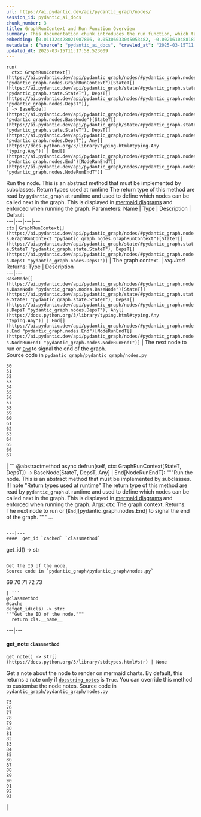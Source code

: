 ```yaml
---
url: https://ai.pydantic.dev/api/pydantic_graph/nodes/
session_id: pydantic_ai_docs
chunk_number: 3
title: GraphRunContext and Run Function Overview
summary: This documentation chunk introduces the run function, which takes in parameters of types GraphRunContext, StateT, and DepsT, returning a BaseNode or End type. It outlines the function signature and links related types for further reference.
embedding: [0.011324428021907806, 0.05306033045053482, -0.0021610488183796406, -0.048611026257276535, 0.021725861355662346, -0.008975526317954063, 0.014377408660948277, 0.007088121492415667, -0.02173769474029541, -0.009726937860250473, 0.010774181224405766, 0.00425109826028347, -0.010413267649710178, -0.0334644541144371, 0.02400968037545681, -6.979773388593458e-06, -0.03805575892329216, -0.03715643286705017, 0.022412192076444626, 0.06210093945264816, 0.03339345380663872, -0.004653428681194782, 0.011135095730423927, 0.014850739389657974, 0.024731509387493134, 0.026459164917469025, -0.005626714322715998, 0.0282578207552433, 0.023832181468605995, 0.004754011519253254, 0.014401075430214405, -0.0013800536980852485, -0.05022034794092178, -0.016554728150367737, -0.006076378282159567, -0.004896010737866163, -0.0011803675442934036, 0.00776261743158102, 0.0020175704266875982, 0.014886238612234592, -0.004650470335036516, -0.03689609840512276, -0.008206364698708057, -0.006401792634278536, -0.00759695190936327, -0.010833348147571087, -5.939741095062345e-05, 0.06513025611639023, 0.03736943006515503, 0.03320412337779999, -0.024897174909710884, 0.008614611811935902, -0.02058986946940422, 0.03211546316742897, -0.06602957844734192, -0.010324518196284771, -0.025394171476364136, 0.009821604005992413, -0.0035618108231574297, -0.04638637229800224, 0.052445001900196075, 0.017323890700936317, -0.019856207072734833, 0.03367745131254196, 0.003973016515374184, 0.05135634168982506, -0.02847081981599331, 0.027121828868985176, -0.013217749074101448, -0.01984437368810177, 0.028423486277461052, 0.056278977543115616, -0.031500134617090225, -0.0275951586663723, 0.0072715370915830135, -0.002254235791042447, 0.023347018286585808, 0.005191842094063759, 0.004816136322915554, -0.009874854236841202, -0.005055759567767382, 0.014117076992988586, 0.004869385622441769, 0.019229045137763023, 0.020554369315505028, -0.06522492319345474, -0.06621891260147095, -0.04572371020913124, -0.03959408402442932, -0.024873508140444756, 0.007904616184532642, -0.027027161791920662, -0.01938287727534771, 0.06371026486158371, 0.021347198635339737, 0.035357777029275894, 0.010135185904800892, 0.007366203237324953, -0.028234153985977173, -0.007230120711028576, -0.012413088232278824, -0.019371043890714645, -0.03540511056780815, -0.020684534683823586, 0.028021154925227165, 0.014531240798532963, -0.012117256410419941, 0.05481165274977684, -0.013430748134851456, -0.032375793904066086, -0.1260005384683609, 0.0016995517071336508, 0.044777050614356995, 0.023867681622505188, -0.053154997527599335, -0.0506463460624218, -0.026672163978219032, 0.004390138667076826, 0.007135454565286636, -0.020471537485718727, -0.035168442875146866, -0.002199506852775812, -0.03486077859997749, 0.0011056701187044382, -0.0027482742443680763, 0.003987808246165514, -0.025394171476364136, 0.01815221831202507, -0.045108381658792496, -0.02050703577697277, -0.020649036392569542, -0.026743164286017418, -0.013691079802811146, -0.021394530311226845, -0.028849484398961067, 0.01041918434202671, -0.0656035840511322, 0.028210487216711044, -0.02225835807621479, 0.021477364003658295, 0.003567727282643318, -0.036233436316251755, 0.02031770534813404, 0.038813088089227676, 0.00474217813462019, 0.0551903173327446, -0.04274173080921173, 0.030624471604824066, -0.05495365336537361, 0.03793742507696152, 0.0789041668176651, 0.036730434745550156, -0.021501030772924423, -0.004614970646798611, -0.0028754817321896553, -0.03216279670596123, 0.012200089171528816, 0.029251813888549805, -0.0115670096129179, -0.0077685341238975525, -0.01790371909737587, 0.017584221437573433, -0.016105065122246742, -0.00980385486036539, -0.008957776241004467, 0.0030026892200112343, -0.045132048428058624, -0.025891169905662537, -0.03538144379854202, -0.0014377408660948277, 0.02967781201004982, -0.004748094826936722, -0.057509634643793106, 0.03630443662405014, 0.028683818876743317, -0.0156554002314806, -0.03860008716583252, -0.00012665284157264978, -0.023382518440485, 0.018590047955513, -0.0007366203353740275, 0.0004089869908057153, -0.08240681141614914, 0.05528498440980911, -0.05911896005272865, 0.01308758370578289, 0.011993007734417915, -0.026222500950098038, -0.03159479796886444, -0.017678888514637947, 0.0032718959264457226, 0.024494845420122147, 0.004890094045549631, -0.03209179639816284, -0.020045539364218712, 0.01694522611796856, 0.04607870802283287, 0.011632093228399754, 0.03299112245440483, 0.04141640290617943, -0.0058722542598843575, 0.03994908183813095, 0.024684177711606026, -0.0019273419165983796, 0.030482472851872444, -0.02896781638264656, -0.046859703958034515, -0.04170040041208267, -0.0038901837542653084, -0.008070281706750393, 0.02548883855342865, -0.021666696295142174, -0.00934827420860529, 0.0058722542598843575, 0.02200986072421074, 0.006549708545207977, -0.046173375099897385, 0.02244769036769867, 0.023855848237872124, -0.0003409457567613572, -0.011720842681825161, 0.06356826424598694, 0.029109815135598183, -0.004765844903886318, 0.012247422710061073, -0.013679246418178082, -0.023938681930303574, -0.013395247980952263, 0.0075851185247302055, 0.04347538948059082, -0.010827431455254555, -0.01247225422412157, -0.019418377429246902, -0.044587716460227966, 8.338749466929585e-05, -0.011223845183849335, -0.013750245794653893, -0.013466248288750648, -0.014732406474649906, -0.0714728832244873, -0.040209412574768066, -0.011324428021907806, 0.005094217602163553, 0.014625906944274902, 0.04851635918021202, 0.01606956496834755, 0.012898251414299011, -0.014685073867440224, 0.05358099192380905, 0.02773715741932392, 0.01919354498386383, 0.021560195833444595, 0.01842438243329525, -0.013998745009303093, -0.03914441913366318, -0.03942841663956642, 0.0012920439476147294, 0.02844715304672718, 0.032565128058195114, -0.01796288602054119, 0.027500491589307785, -0.006833706516772509, -0.06200627237558365, -0.020956700667738914, -0.04752236604690552, -0.022719856351614, 0.04797203093767166, 0.00018831521447282284, -0.005966920405626297, -0.07933016121387482, -0.013170416466891766, 0.008170864544808865, 0.0275951586663723, -0.043380726128816605, -0.0033754368778318167, 0.005881129298359156, -0.01788005419075489, 0.04387772083282471, 0.014093410223722458, -0.016495561227202415, 0.013194083236157894, 0.03187879920005798, 0.03942841663956642, 0.051593005657196045, -0.01612873189151287, 0.01438924204558134, -0.00728928716853261, 0.026956161484122276, 0.035902105271816254, -0.02619883418083191, 0.028186820447444916, 0.026956161484122276, 0.012034423649311066, -0.06143827736377716, -0.002483505057170987, -0.03753509372472763, 0.028944149613380432, -0.012839085422456264, -0.005153384059667587, -0.03318045660853386, -0.00240954733453691, 0.0052155083976686, 0.0028488568495959044, -0.007301120553165674, 0.025630837306380272, -0.020223038271069527, 0.028944149613380432, 0.007614701520651579, 0.03755876049399376, -0.022743523120880127, -0.014945405535399914, 0.06872756779193878, -0.032375793904066086, 0.019430210813879967, 0.0024243388324975967, 0.026435498148202896, 0.07592218369245529, -0.0012558045564219356, 0.008490363135933876, 0.003070730483159423, 0.02067270316183567, -0.032186463475227356, 0.06801757216453552, 0.052113670855760574, 0.011845091357827187, -0.013158583082258701, -0.022873688489198685, -0.005452173762023449, 0.04697803407907486, 0.030624471604824066, -0.0009244732791557908, -0.05864562839269638, -0.01344258151948452, 0.028352485969662666, 0.023287853226065636, -0.011998923495411873, -0.019702374935150146, 0.0636155977845192, 0.04141640290617943, 0.0427180640399456, -0.023015687242150307, -0.024471178650856018, -0.02880215086042881, -0.02425817959010601, -0.018956879153847694, 0.023358851671218872, 0.00764428498223424, 0.010549349710345268, -0.008484446443617344, 0.0022601522505283356, 0.033772118389606476, -0.01579739898443222, 0.028423486277461052, -0.01708722487092018, -0.01757238805294037, -0.010442850179970264, 0.0014688031515106559, -0.009561272338032722, -0.022980187088251114, 0.012436754070222378, -0.054385654628276825, -0.044966381043195724, 0.004958135075867176, 0.003638726891949773, -0.021347198635339737, -0.05878762900829315, -0.027358492836356163, 0.04054074361920357, 0.014460241422057152, 0.018246883526444435, 0.0681595653295517, 0.04432738572359085, -0.007679784670472145, -0.003934558480978012, -0.0004278462438378483, 0.009490272961556911, -0.004653428681194782, -0.015927566215395927, 0.031334467232227325, 0.05883495882153511, 0.0313108004629612, 0.03105046972632408, 0.00724195409566164, -0.03192613273859024, -0.013785745948553085, -0.03531044349074364, 0.025015508756041527, -0.03194979578256607, 0.015974897891283035, 0.03838708996772766, 0.010087852366268635, -0.06863290071487427, -0.020767368376255035, -0.0208620335906744, 0.007123621646314859, 0.0361861027777195, -0.014140743762254715, -0.002996772760525346, 0.06176960840821266, 0.012898251414299011, 0.020637203007936478, -0.0036890183109790087, -0.013241415843367577, 0.016720393672585487, 0.002097445074468851, -0.0011714926222339272, 0.023855848237872124, -0.006969789043068886, -0.019288210198283195, -0.022566024214029312, 0.02025853842496872, 0.022187359631061554, -0.015643566846847534, -0.03140546754002571, 0.006963872350752354, -0.05391232296824455, 0.004898969084024429, -0.010756432078778744, -8.375728066312149e-05, 0.02242402359843254, -0.02515750750899315, -0.06820689886808395, -0.00268614967353642, -0.04517938196659088, -0.00915894191712141, 0.05329699441790581, -0.0010612953919917345, -0.071709543466568, 0.02934648096561432, -0.05466965213418007, 0.04383038729429245, 0.04588937386870384, 0.01973787508904934, -0.009987270459532738, 0.027689823880791664, 0.008058449253439903, 0.02253052406013012, 0.009312774054706097, 0.005301299504935741, -0.03405611589550972, 0.03336978703737259, -0.03926274925470352, 0.008443029597401619, 0.002641774946823716, -0.002612191718071699, 0.013856745325028896, 0.01721739023923874, -0.06389959156513214, -0.013265082612633705, -0.037795428186655045, -0.009715105406939983, 0.0034434781409800053, -0.02811582200229168, -0.006691707763820887, -0.016744060441851616, -0.0373457632958889, 0.09660672396421432, 0.004088390618562698, 0.04342805966734886, -0.03538144379854202, 0.013312415219843388, 0.006026086863130331, -0.024352844804525375, 0.021749528124928474, -0.044445719569921494, 0.014472074806690216, -0.002737920032814145, 0.0368487648665905, 0.03166579827666283, 0.0014377408660948277, 0.06385226547718048, -0.022790854796767235, 0.029015149921178818, -0.01771438680589199, -0.029370147734880447, -0.03355912119150162, 0.005088300909847021, 0.03597310557961464, 0.03999641165137291, 0.024057013913989067, -0.027524158358573914, -0.012413088232278824, 0.01788005419075489, -0.004857552703469992, 0.025346839800477028, 0.03455311432480812, 0.03654110059142113, 0.002091528382152319, -0.017832720652222633, 0.004147557076066732, 0.008230031467974186, 0.02390318177640438, 0.03514477610588074, -0.01120017934590578, 0.03277812525629997, 0.04605504125356674, -0.03947575017809868, -0.013004750944674015, -0.011466427706182003, -0.035334110260009766, -0.037771761417388916, 0.0007480838103219867, -0.0029657103586941957, 0.04032774269580841, -0.02357185073196888, -0.08638278394937515, 0.05291832983493805, 0.044587716460227966, 0.04662303626537323, 0.05074101313948631, -0.03381945192813873, -0.003490811213850975, 0.03159479796886444, 0.002671358175575733, -0.012342088855803013, 0.012164589948952198, -0.0321391299366951, 0.025701837614178658, -0.010543433018028736, -0.017063558101654053, -0.020223038271069527, 0.02225835807621479, -0.006662124302238226, 0.0004038099432364106, 0.007312953472137451, -0.010862930677831173, 0.03559444099664688, -0.04018574580550194, 0.0072537874802947044, -0.006094127893447876, 0.03597310557961464, -0.017951052635908127, 0.003310353960841894, 0.04134540632367134, -0.05329699441790581, 0.024660510942339897, 0.019146211445331573, -0.023583684116601944, -0.010164768435060978, -0.01389224547892809, -0.030056476593017578, 0.04080107435584068, -0.008224114775657654, 0.0018681756919249892, -0.028660152107477188, 0.017868220806121826, -0.009460690431296825, -0.027973823249340057, 0.017181891947984695, 0.018992379307746887, -0.00672129075974226, 0.0081590311601758, 0.01919354498386383, -0.06655024737119675, 0.010797847993671894, -0.011413177475333214, -0.022648856043815613, -0.017560554668307304, 0.033961452543735504, 0.018164051696658134, 0.002044195309281349, -0.012543253600597382, 0.040067411959171295, 0.03909708559513092, -0.03126346692442894, 0.06143827736377716, 0.031026802957057953, -0.008448946289718151, -0.003916808404028416, 0.0040262662805616856, -0.0010960554936900735, -0.0018681756919249892, 0.005972837097942829, 0.0021847153548151255, -0.0011833257740363479, -0.035192109644412994, 0.018708381801843643, -0.014235409907996655, -0.012957417406141758, -0.02811582200229168, -0.02286185510456562, -0.024305513128638268, 0.017513222992420197, -0.011998923495411873, -0.02934648096561432, 0.05457498878240585, 0.0022852979600429535, -0.009614522568881512, 0.0010147019056603312, -0.038813088089227676, -0.023666515946388245, 0.012058090418577194, 0.0018193634459748864, -0.0007721200818195939, -0.0036978931166231632, -0.003978933207690716, 0.020459704101085663, -0.009306857362389565, -0.015182070434093475, 0.015383236110210419, 0.010413267649710178, 0.01861371472477913, -0.0022971313446760178, 0.038505423814058304, 0.009265441447496414, 0.005061676260083914, 0.0370144322514534, -0.00011990418715868145, -0.03583110496401787, -0.01192200742661953, -0.03109780326485634, 0.031192468479275703, -0.019347377121448517, -0.03140546754002571, -0.013927744701504707, 0.03055347315967083, -0.00903469230979681, 0.03926274925470352, 0.049841683357954025, -0.029583144932985306, -0.002147736493498087, -0.011028597131371498, 0.004700761754065752, -0.014827072620391846, -0.00449663819745183, 0.004898969084024429, -0.021619362756609917, 0.015395069494843483, -0.009792021475732327, 0.000696683069691062, -0.016057731583714485, -0.022566024214029312, 0.010975346900522709, -0.02244769036769867, -0.059639621526002884, -0.004431555047631264, -0.005188883747905493, -0.014353741891682148, 0.007591035217046738, -0.00620062742382288, 0.016886059194803238, 0.036233436316251755, -0.020897533744573593, -0.011703092604875565, -0.00014828551502432674, -0.010490183718502522, 0.006159211043268442, 0.01754872128367424, 0.0005731734563596547, -0.009454773738980293, -0.027879156172275543, 0.0010524203535169363, 0.022293858230113983, -0.008484446443617344, -0.01552523486316204, -0.03888408839702606, -0.036375436931848526, -0.0025515463203191757, -0.007934199646115303, 0.0020796952303498983, -0.010963513515889645, 0.02419901266694069, -0.024542177096009254, -0.014034244231879711, -0.05007834732532501, 0.02267252281308174, 0.03187879920005798, 0.006165127735584974, 0.0008815777255222201, 0.0015043029561638832, -0.029914477840065956, 0.03997274488210678, 0.015832899138331413, 0.0259858351200819, 0.023749349638819695, 0.01370291318744421, 0.0010169206652790308, -0.013418914750218391, -0.018909547477960587, 0.03670676797628403, -0.030482472851872444, 0.012377588078379631, -0.024163512513041496, 0.03576010838150978, 0.06868023425340652, -0.0188385471701622, -0.030151141807436943, 0.014034244231879711, 0.005999461747705936, 0.01721739023923874, -0.02705082856118679, 0.005842671263962984, 0.021891528740525246, -0.010229852050542831, 0.006727207452058792, 0.006242043804377317, -0.006798206828534603, 0.02847081981599331, 0.011247511953115463, -0.05362832546234131, -0.010993096977472305, -0.018223218619823456, -0.06181694194674492, 0.01877938024699688, -0.015134737826883793, -0.0052362168207764626, -0.0022823396138846874, 0.015856565907597542, 0.04889502376317978, -0.05320233106613159, -0.02348901703953743, 0.012040340341627598, -0.030056476593017578, 0.015217570587992668, -0.02253052406013012, -0.024897174909710884, -0.006401792634278536, 0.01606956496834755, 0.011348094791173935, -0.013075750321149826, -0.002356297569349408, -0.001807530177757144, 0.007147287949919701, -0.018767546862363815, 0.021560195833444595, 0.02511017397046089, -0.02880215086042881, 0.009886687621474266, 0.030435141175985336, -0.005895921029150486, -0.044587716460227966, -0.009147108532488346, -0.010070103220641613, -0.013773912563920021, -0.019773375242948532, 0.004470013547688723, -0.022731689736247063, -0.005378216039389372, 0.00886902678757906, -0.004754011519253254, -0.039357416331768036, 0.014294575899839401, -0.018874047324061394, -0.05102501064538956, 0.004452263470739126, -0.031713131815195084, -0.03564177453517914, -0.013714746572077274, -0.0051652174443006516, 0.02740582637488842, -0.027713490650057793, 0.007531868759542704, -0.014803405851125717, -0.035357777029275894, 0.03445844724774361, 0.02258969098329544, 0.013501747511327267, 0.008792110718786716, -0.038671087473630905, 0.03864742070436478, -0.043380726128816605, 0.0013911473797634244, -0.014969071373343468, 0.024991841986775398, -0.01944204419851303, 0.018022052943706512, -0.016519227996468544, 0.011158762499690056, -0.015241236425936222, 0.018684715032577515, -0.022980187088251114, -0.026411833241581917, -0.00012147579400334507, 0.03746409714221954, 0.028210487216711044, -0.028731150552630424, 0.04295472800731659, -0.07166220992803574, 0.007277453783899546, -0.021950693801045418, -0.0031890631653368473, 0.0011322948848828673, 0.01746588945388794, 0.008383863605558872, 0.04383038729429245, 0.009466606192290783, -0.012708919122815132, -0.016803227365016937, -0.028494486585259438, 0.0001543870457680896, -0.07279820740222931, -0.03332245722413063, 0.004869385622441769, 0.019229045137763023, 0.041108738631010056, 0.004626804031431675, -0.014732406474649906, -0.09225208312273026, -0.0014517928939312696, 0.011111429892480373, -0.00433984724804759, 0.03417444974184036, -0.03038780763745308, 0.011762258596718311, 0.008727028034627438, 0.018980545923113823, 0.005354549270123243, -0.008596861734986305, -0.010490183718502522, -0.0022320484276860952, -0.020057372748851776, 0.02223469316959381, -0.013359748758375645, -0.022542357444763184, -0.011963424272835255, 0.018246883526444435, -0.02861281856894493, -0.012685253284871578, -0.01256692036986351, -0.03876575455069542, 0.02034137025475502, 0.013111250475049019, -0.005685880780220032, 0.02129986509680748, -0.0028843567706644535, 0.047404032200574875, 0.013075750321149826, -0.010626265779137611, -0.03194979578256607, -0.02209269255399704, 0.019678708165884018, -0.02458951063454151, 0.041984401643276215, 0.006419542711228132, 0.006875122897326946, -0.0010945764370262623, 0.010052353143692017, 0.010987180285155773, -0.03983074799180031, -0.008099865168333054, 0.02918081544339657, 0.030506139621138573, -0.006555625237524509, -0.016720393672585487, -0.012484087608754635, -0.03339345380663872, 0.002094486728310585, 0.027547825127840042, -0.011348094791173935, 0.027027161791920662, -0.002251277444884181, 0.04558170959353447, -0.029630478471517563, -0.02984347753226757, -0.04030407592654228, -0.027192827314138412, 0.01604589819908142, 0.051403675228357315, 0.004307305905967951, -0.012247422710061073, -0.005171133670955896, -0.0013216270599514246, -0.009093859232962132, 0.008040699176490307, 0.012117256410419941, -0.0019199461676180363, -0.01987987384200096, 0.007946033030748367, 0.006715374067425728, 0.01821138523519039, -0.03855275735259056, 0.014543074183166027, 0.037416763603687286, 0.01327691599726677, -0.00993993692100048, 0.017371222376823425, -0.008064365945756435, 0.01932371035218239, 0.019868040457367897, 0.04200806841254234, 0.03649376705288887, -0.003952308092266321, 0.007212371099740267, -0.00526284147053957, 0.014614073559641838, -0.011407260783016682, -0.014862572774291039, 0.013880412094295025, 0.0019524876261129975, -0.01275625266134739, -0.0020101747941225767, -0.023832181468605995, -0.02461317740380764, 0.036943431943655014, 0.002943522995337844, 0.006052711512893438, -0.008490363135933876, 0.009981353767216206, 0.01760788820683956, -0.019619543105363846, 0.01856638304889202, -0.02154836244881153, 0.032186463475227356, 0.006549708545207977, -0.01957220956683159, -0.03299112245440483, 0.0228026881814003, 0.03225746378302574, 0.02240035869181156, -0.005508381873369217, -0.013229582458734512, -0.050173014402389526, 0.0017631554510444403, 0.031003136187791824, -0.013418914750218391, -0.025204841047525406, -0.03336978703737259, -0.02444751188158989, -0.016471896320581436, 0.025346839800477028, 0.02088570035994053, -0.03145280107855797, 0.03434011712670326, -0.0038191841449588537, -0.0207792017608881, -0.02636449970304966, -0.0020234871190041304, -0.0028813984245061874, 0.027831822633743286, -0.0076561179012060165, 0.027311159297823906, -0.010028686374425888, -0.008910443633794785, 0.041274406015872955, -0.01730022393167019, -0.012531420215964317, -0.01875571347773075, -0.007460869383066893, -0.0275951586663723, 0.014767906628549099, -0.05395965650677681, -0.007963783107697964, 0.009851187467575073, 0.024542177096009254, -0.03968874737620354, -0.0017956969095394015, -0.01563173346221447, 0.002345943357795477, 0.014460241422057152, 0.0073957862332463264, 0.055095650255680084, 0.008070281706750393, 0.03549977391958237, -0.015927566215395927, 0.012673419900238514, -0.010442850179970264, 0.026151500642299652, -0.03706176578998566, -0.0030352307949215174, -0.018803047016263008, 0.015217570587992668, -0.0032807709649205208, -0.026766831055283546, -0.03270712494850159, 0.020743701606988907, -0.02967781201004982, -0.02179686166346073, -0.028920482844114304, 0.06503558903932571, 0.024163512513041496, 0.032020796090364456, 0.06001828610897064, 0.05414899066090584, 0.03661210089921951, 0.014188076369464397, -0.021501030772924423, 0.02409251406788826, -0.00397597486153245, -0.006425459403544664, 0.0116912592202425, 0.01965504139661789, 0.04413805529475212, -0.03209179639816284, 0.016436396166682243, 0.04281272739171982, -0.03277812525629997, 0.009318690747022629, 0.023264186456799507, 0.030127475038170815, 0.004765844903886318, 0.032186463475227356, 0.01353724766522646, -0.012578753754496574, 0.010105602443218231, 0.013560914434492588, 0.002692066365852952, 0.012052173726260662, 0.012353921309113503, 0.03467144817113876, 0.021453697234392166, -0.00915894191712141, 0.03613876923918724, 0.02119336649775505, -0.0185072161257267, 0.018791213631629944, -0.004014432895928621, 0.0009170775301754475, -0.01932371035218239, 0.021252531558275223, 0.0035529357846826315, 0.0007869116961956024, -0.01292191818356514, 0.012543253600597382, -0.03211546316742897, -0.014779740013182163, 0.011389510706067085, -0.005088300909847021, -0.027713490650057793, -0.013525414280593395, 0.0071413712576031685, 0.0005879650125280023, -0.02302752062678337, 0.04158207029104233, 0.0037866425700485706, 0.03107413649559021, 0.007798117119818926, -0.01935921050608158, -0.024163512513041496, 0.012578753754496574, -0.01727655716240406, -0.01095168013125658, 0.04030407592654228, -0.016767727211117744, 0.024991841986775398, -0.011963424272835255, -0.02348901703953743, 0.014661407098174095, -0.0037126848474144936, 0.0001320147857768461, -0.030671805143356323, -0.016637561842799187, -0.008508112281560898, 0.021063199266791344, 0.010839264839887619, 0.07966149598360062, 0.020601702854037285, -0.012200089171528816, -0.0075141191482543945, -0.022921022027730942, 0.027311159297823906, -0.038316089659929276, -0.014199909754097462, 0.009442940354347229, -0.007863200269639492, 0.013714746572077274, -0.0006619229097850621, 0.008815777488052845, -0.004082473926246166, 0.023583684116601944, -0.01867288164794445, -0.021974360570311546, -0.008620528504252434, -0.004893052391707897, -0.01765522174537182, 0.01815221831202507, 0.02688516303896904, 0.040588077157735825, -0.01360824704170227, 0.021311698481440544, -0.003366562072187662, 0.0007003810023888946, 0.00250125490128994, -0.011016763746738434, -0.025346839800477028, -0.028494486585259438, -0.023394351825118065, -0.019453875720500946, 0.012318422086536884, 0.01526490319520235, 0.00012896402040496469, 0.04016207903623581, -0.021181533113121986, -0.04063541069626808, -0.018353383988142014, -0.04243406280875206, -0.025867503136396408, 0.026056835427880287, 0.01798655278980732, -0.009863020852208138, 0.003357687033712864, -0.005780546460300684, 0.03765342757105827, 0.023690182715654373, 0.02253052406013012, 0.004180098418146372, -0.01230658870190382, -0.0410614050924778, 0.013809412717819214, -0.005668130703270435, -0.02567817084491253, 0.024542177096009254, -0.015383236110210419, 0.01617606356739998, 0.01773805357515812, -0.05320233106613159, -0.011419094167649746, 0.0061296275816857815, -0.006165127735584974, 0.00225571496412158, -0.001184804947115481, 0.004425638820976019, 0.04049341008067131, 0.04501371458172798, -0.010413267649710178, -0.017868220806121826, -0.039901748299598694, 0.0319734625518322, 0.011040429584681988, 0.0016921559581533074, -0.007591035217046738, 0.0028725233860313892, -0.03445844724774361, 0.014377408660948277, -0.01308758370578289, -0.01596306636929512, 0.018022052943706512, 0.0014569698832929134, -0.014034244231879711, 0.012200089171528816, -0.010602599009871483, 0.05670497193932533, 0.0031861048191785812, 0.023642849177122116, -0.01812855154275894, 0.01844804920256138, -0.02048337087035179, 0.004363514017313719, -0.010247602127492428, 0.008040699176490307, -0.04470605030655861, 0.005884087644517422, 0.0011633571702986956, -0.005390048958361149, 0.0031180635560303926, 0.02390318177640438, 0.0032866874244064093, 0.03706176578998566, 0.07099954783916473, 0.014980904757976532, -0.033440787345170975, -0.0023148811887949705, 0.013040251098573208, 0.00733662024140358, 0.0073957862332463264, 0.022246524691581726, -0.01573823392391205, -0.02948847971856594, -0.04690703749656677, 0.02776082418859005, -0.007561452221125364, 0.02146553061902523, -0.012460420839488506, 0.00557050621137023, 0.02088570035994053, -0.00902285985648632, -0.005138592328876257, 0.013241415843367577, 0.03874208778142929, 0.04049341008067131, -0.00993993692100048, 0.008549529127776623, 0.01240125484764576, -0.02050703577697277, 0.012052173726260662, 0.008786194026470184, 0.0013157103676348925, 0.011507843621075153, 0.0005864858394488692, -0.02778449095785618, 0.0015442401636391878, 0.00017112000205088407, -0.05779363214969635, 0.003067772137001157, 0.022743523120880127, -0.029890811070799828, -0.0044640968553721905, 0.014401075430214405, 0.008218198083341122, 0.012247422710061073, 0.0006290116580203176, -0.026246167719364166, 0.027902822941541672, 0.018022052943706512, 0.01438924204558134, -0.006206544116139412, 0.0012277005007490516, 0.004085432272404432, 0.0019066337263211608, -0.0006915060221217573, 0.026956161484122276, 0.003020439064130187, -0.005978753790259361, -0.03386678546667099, 0.03088480420410633, 0.04046974331140518, 0.009182608686387539, 0.03992541506886482, -0.02036503702402115, -0.020731868222355843, -0.0036890183109790087, 0.016625728458166122, -0.03251779451966286, -0.014353741891682148, 0.021773194894194603, -0.013880412094295025, -0.02403334714472294, 0.027879156172275543, -0.01625889725983143, 0.0004788771620951593, 0.0044788881205022335, -0.006786373443901539, -0.015726400539278984, 0.03232846036553383, 0.0028769609052687883, -0.032730791717767715, 0.01700439304113388, 0.022554190829396248, 0.014909905381500721, -0.03138180077075958, -0.03857642039656639, 0.025370506569743156, -0.021595695987343788, -0.029890811070799828, 0.00834836345165968, -0.011010847054421902, 0.014779740013182163, 0.03573644161224365, 0.03893141821026802, 0.015430568717420101, -0.004215598106384277, 0.007851366885006428, 0.015087404288351536, -0.0028547735419124365, -0.025204841047525406, -0.03878942131996155, -0.03959408402442932, 0.03206812962889671, 0.027808157727122307, 0.01677956059575081, 0.018826713785529137, 0.012377588078379631, 0.0182587169110775, 0.010590766556560993, 0.005762796849012375, -0.0032748542726039886, 0.006088211201131344, 0.022270191460847855, -0.005857462994754314, 0.006715374067425728, -0.006869206670671701, -0.04397238790988922, 0.0162352304905653, -0.011413177475333214, -0.016389062628149986, 0.0068159569054841995, -0.04574737697839737, 0.02428184635937214, 0.009330524131655693, -0.030103808268904686, 0.014117076992988586, 0.001187763293273747, 0.0040943073108792305, -0.003745226189494133, 0.017406722530722618, -0.0017143433215096593, -0.0029893768951296806, 0.027192827314138412, -0.01528856996446848, -0.006638457998633385, -0.002226131735369563, -0.008940027095377445, 0.014330076053738594, 0.03613876923918724, 0.012152756564319134, -0.008064365945756435, -0.027831822633743286, -0.010496100410819054, -0.03320412337779999, 0.03287279233336449, -0.0014288659440353513, -0.00866786204278469, 0.03857642039656639, 0.005298341624438763, 0.021974360570311546, 0.023264186456799507, 0.015111071057617664, 0.02655383199453354, -0.0033192289993166924, -0.011318511329591274, -0.024329179897904396, 0.00667395768687129, -0.011703092604875565, -0.06484625488519669, 0.01412891037762165, -0.010401434265077114, -0.022293858230113983, -0.013194083236157894, 0.010490183718502522, 0.013336081989109516, -0.00245392182841897, -0.0253231730312109, -0.020554369315505028, 0.02951214648783207, -0.001548677682876587, -0.01007601898163557, -0.0037008514627814293, 0.00899327639490366, -0.0036594350822269917, 0.018850380554795265, 0.02346535213291645, 0.025749169290065765, 0.01093984767794609, -0.007265620399266481, 0.005750963464379311, -0.032896459102630615, -0.0052924249321222305, -0.002819273853674531, -0.021773194894194603, -0.020933033898472786, 0.004603137262165546, 0.009922186844050884, 0.008164947852492332, 0.012791751883924007, -0.013939578086137772, -0.02036503702402115, 0.015430568717420101, -0.025252172723412514, 0.02705082856118679, -0.040564410388469696, -0.01640089601278305, 0.009981353767216206, -0.025749169290065765, 0.041132405400276184, 0.032210130244493484, -0.020021872594952583, -0.021512864157557487, 0.03997274488210678, 0.007165038026869297, -0.016897892579436302, -0.03980708122253418, 0.010797847993671894, 0.0012595023727044463, 0.031523801386356354, -0.01744222268462181, 0.024352844804525375, 0.009738771244883537, -0.0037836844567209482, -0.024494845420122147, 0.021441863849759102, 0.00899327639490366, 0.02638816647231579, 0.015324069187045097, 0.032399460673332214, -0.0018666965188458562, 0.0012277005007490516, 0.01894504576921463, 0.008750694803893566, 0.019288210198283195, -0.019785208627581596, 0.002356297569349408, -0.016909725964069366, -0.023891348391771317, -0.020637203007936478, 0.01606956496834755, 0.0006866987678222358, -0.017229223623871803, 0.005848587956279516, 0.019749708473682404, -0.029938142746686935, -0.006514208856970072, 0.015205737203359604, 0.0076383682899177074, -0.026435498148202896, -0.004931510426104069, -0.04401972144842148, 0.013265082612633705, -0.018223218619823456, 0.010673599317669868, 0.025701837614178658, -0.0033162706531584263, 0.02934648096561432, -0.037416763603687286, -0.02124069817364216, 0.012176422402262688, -0.003931600134819746, -0.012188255786895752, 0.014294575899839401, 0.00850219652056694, 0.027098162099719048, -0.0037363513838499784, 0.0014392200391739607, -0.006360376253724098, -0.004967010114341974, 0.03789009153842926, -0.025417838245630264, 0.028068488463759422, -0.007064455188810825, 0.006679874379187822, 0.0008697444573044777, 0.008780277334153652, 0.012022590264678001, 0.058030299842357635, 0.010229852050542831, 0.009046525694429874, 0.012365754693746567, -0.03159479796886444, -0.0014828551793470979, 0.008135365322232246, 0.005147467367351055, 0.018590047955513, 0.01545423548668623, 0.014436575584113598, 0.04624437168240547, -0.02069636806845665, -0.012720752507448196, 0.00814719870686531, -0.01992720738053322, -0.015253069810569286, -0.025630837306380272, 0.009058359079062939, 0.01389224547892809, -0.024057013913989067, 0.00854361243546009, -0.00041416403837502003, 0.01677956059575081, -0.011851008050143719, 0.013312415219843388, 0.03644643723964691, -0.018436215817928314, 0.03287279233336449, -0.051593005657196045, -0.0032423126976937056, -0.021962527185678482, 0.022826354950666428, -0.02861281856894493, -0.00496996846050024, 0.0016477812314406037, -0.011460511013865471, -0.016826894134283066, 0.009496189653873444, -0.0025515463203191757, 0.00646095909178257, 0.007484535686671734, 0.024471178650856018, -0.004177140071988106, -0.04011474549770355, -0.014448408037424088, -0.020767368376255035, -0.003804392646998167, -0.00018387773889116943, -0.011188345961272717, -0.0006079336162656546, 0.00547584006562829, -0.006313043180853128, 0.009827520698308945, -0.012259255163371563, 0.005319049581885338, 0.023003853857517242, -0.0022394440602511168, -0.006449125707149506, 0.013134916312992573, 0.015761900693178177, -0.003384311916306615, -0.020116539672017097, 0.009289108216762543, 0.02778449095785618, 0.006212460808455944, 0.010874764062464237, 0.01905154623091221, 0.03845809027552605, 0.00785728357732296, 0.027476826682686806, -0.01979704201221466, 0.024991841986775398, 0.011862841434776783, 0.04922635480761528, 0.01195159088820219, -0.004487763158977032, 0.02288552187383175, 0.027192827314138412, 0.011791842058300972, 0.0032718959264457226, 0.04290739446878433, 0.0016670102486386895, -0.011543343774974346, -0.02409251406788826, 0.0032778126187622547, -0.008289197459816933, 0.016744060441851616, 0.017951052635908127, -0.008176781237125397, 0.015395069494843483, 0.026435498148202896, -0.011342178098857403, -0.0033754368778318167, -0.016909725964069366, 0.025749169290065765, -0.019856207072734833, 0.0046090539544820786, -0.012259255163371563, 0.019252711907029152, -0.026293499395251274, 0.01178592536598444, 0.03531044349074364, 0.001888883882202208, 0.04226839914917946, -0.00474217813462019, -0.03336978703737259, -0.008963692933321, 0.018980545923113823, 0.014034244231879711, 0.014661407098174095, -0.04210273176431656, -0.02634083293378353, -0.0071295383386313915, 0.006360376253724098, -0.018956879153847694, 0.01831788383424282, -0.019098879769444466, -0.018767546862363815, 0.0038280589506030083, -0.012318422086536884, 0.006910623051226139, 0.0032423126976937056, -0.021394530311226845, -0.015761900693178177]
metadata : {"source": "pydantic_ai_docs", "crawled_at": "2025-03-15T11:17:58.523609", "url_path": "/api/pydantic_graph/nodes/", "chunk_size": 4475}
updated_dt: 2025-03-15T11:17:58.523609
---
```

```
run(
  ctx: GraphRunContext[](https://ai.pydantic.dev/api/pydantic_graph/nodes/#pydantic_graph.nodes.GraphRunContext "pydantic_graph.nodes.GraphRunContext")[StateT[](https://ai.pydantic.dev/api/pydantic_graph/state/#pydantic_graph.state.StateT "pydantic_graph.state.StateT"), DepsT[](https://ai.pydantic.dev/api/pydantic_graph/nodes/#pydantic_graph.nodes.DepsT "pydantic_graph.nodes.DepsT")],
) -> BaseNode[](https://ai.pydantic.dev/api/pydantic_graph/nodes/#pydantic_graph.nodes.BaseNode "pydantic_graph.nodes.BaseNode")[StateT[](https://ai.pydantic.dev/api/pydantic_graph/state/#pydantic_graph.state.StateT "pydantic_graph.state.StateT"), DepsT[](https://ai.pydantic.dev/api/pydantic_graph/nodes/#pydantic_graph.nodes.DepsT "pydantic_graph.nodes.DepsT"), Any[](https://docs.python.org/3/library/typing.html#typing.Any "typing.Any")] | End[](https://ai.pydantic.dev/api/pydantic_graph/nodes/#pydantic_graph.nodes.End "pydantic_graph.nodes.End")[NodeRunEndT[](https://ai.pydantic.dev/api/pydantic_graph/nodes/#pydantic_graph.nodes.NodeRunEndT "pydantic_graph.nodes.NodeRunEndT")]

```

Run the node.
This is an abstract method that must be implemented by subclasses.
Return types used at runtime
The return type of this method are read by `pydantic_graph` at runtime and used to define which nodes can be called next in the graph. This is displayed in [mermaid diagrams](https://ai.pydantic.dev/api/pydantic_graph/mermaid/) and enforced when running the graph.
Parameters:
Name | Type | Description | Default  
---|---|---|---  
`ctx` |  `GraphRunContext[](https://ai.pydantic.dev/api/pydantic_graph/nodes/#pydantic_graph.nodes.GraphRunContext "pydantic_graph.nodes.GraphRunContext")[StateT[](https://ai.pydantic.dev/api/pydantic_graph/state/#pydantic_graph.state.StateT "pydantic_graph.state.StateT"), DepsT[](https://ai.pydantic.dev/api/pydantic_graph/nodes/#pydantic_graph.nodes.DepsT "pydantic_graph.nodes.DepsT")]` |  The graph context. |  _required_  
Returns:
Type | Description  
---|---  
`BaseNode[](https://ai.pydantic.dev/api/pydantic_graph/nodes/#pydantic_graph.nodes.BaseNode "pydantic_graph.nodes.BaseNode")[StateT[](https://ai.pydantic.dev/api/pydantic_graph/state/#pydantic_graph.state.StateT "pydantic_graph.state.StateT"), DepsT[](https://ai.pydantic.dev/api/pydantic_graph/nodes/#pydantic_graph.nodes.DepsT "pydantic_graph.nodes.DepsT"), Any[](https://docs.python.org/3/library/typing.html#typing.Any "typing.Any")] | End[](https://ai.pydantic.dev/api/pydantic_graph/nodes/#pydantic_graph.nodes.End "pydantic_graph.nodes.End")[NodeRunEndT[](https://ai.pydantic.dev/api/pydantic_graph/nodes/#pydantic_graph.nodes.NodeRunEndT "pydantic_graph.nodes.NodeRunEndT")]` |  The next node to run or [`End`](https://ai.pydantic.dev/api/pydantic_graph/nodes/#pydantic_graph.nodes.End) to signal the end of the graph.  
Source code in `pydantic_graph/pydantic_graph/nodes.py`
```
50
51
52
53
54
55
56
57
58
59
60
61
62
63
64
65
66
67
```
| ```
@abstractmethod
async defrun(self, ctx: GraphRunContext[StateT, DepsT]) -> BaseNode[StateT, DepsT, Any] | End[NodeRunEndT]:
"""Run the node.
  This is an abstract method that must be implemented by subclasses.
  !!! note "Return types used at runtime"
    The return type of this method are read by `pydantic_graph` at runtime and used to define which
    nodes can be called next in the graph. This is displayed in [mermaid diagrams](mermaid.md)
    and enforced when running the graph.
  Args:
    ctx: The graph context.
  Returns:
    The next node to run or [`End`][pydantic_graph.nodes.End] to signal the end of the graph.
  """
  ...

```
  
---|---  
####  get_id `cached` `classmethod`
```
get_id() -> str[](https://docs.python.org/3/library/stdtypes.html#str)

```

Get the ID of the node.
Source code in `pydantic_graph/pydantic_graph/nodes.py`
```
69
70
71
72
73
```
| ```
@classmethod
@cache
defget_id(cls) -> str:
"""Get the ID of the node."""
  return cls.__name__

```
  
---|---  
####  get_note `classmethod`
```
get_note() -> str[](https://docs.python.org/3/library/stdtypes.html#str) | None

```

Get a note about the node to render on mermaid charts.
By default, this returns a note only if [`docstring_notes`](https://ai.pydantic.dev/api/pydantic_graph/nodes/#pydantic_graph.nodes.BaseNode.docstring_notes) is `True`. You can override this method to customise the node notes.
Source code in `pydantic_graph/pydantic_graph/nodes.py`
```
75
76
77
78
79
80
81
82
83
84
85
86
87
88
89
90
91
92
93
```
|